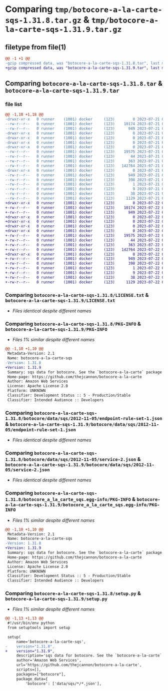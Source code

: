 # Comparing `tmp/botocore-a-la-carte-sqs-1.31.8.tar.gz` & `tmp/botocore-a-la-carte-sqs-1.31.9.tar.gz`

## filetype from file(1)

```diff
@@ -1 +1 @@
-gzip compressed data, was "botocore-a-la-carte-sqs-1.31.8.tar", last modified: Fri Jul 21 01:21:50 2023, max compression
+gzip compressed data, was "botocore-a-la-carte-sqs-1.31.9.tar", last modified: Sat Jul 22 01:20:51 2023, max compression
```

## Comparing `botocore-a-la-carte-sqs-1.31.8.tar` & `botocore-a-la-carte-sqs-1.31.9.tar`

### file list

```diff
@@ -1,18 +1,18 @@
-drwxr-xr-x   0 runner    (1001) docker     (123)        0 2023-07-21 01:21:50.295463 botocore-a-la-carte-sqs-1.31.8/
--rw-r--r--   0 runner    (1001) docker     (123)    10174 2023-07-21 01:21:50.000000 botocore-a-la-carte-sqs-1.31.8/LICENSE.txt
--rw-r--r--   0 runner    (1001) docker     (123)      949 2023-07-21 01:21:50.291463 botocore-a-la-carte-sqs-1.31.8/PKG-INFO
-drwxr-xr-x   0 runner    (1001) docker     (123)        0 2023-07-21 01:21:50.291463 botocore-a-la-carte-sqs-1.31.8/botocore/
-drwxr-xr-x   0 runner    (1001) docker     (123)        0 2023-07-21 01:21:50.291463 botocore-a-la-carte-sqs-1.31.8/botocore/data/
-drwxr-xr-x   0 runner    (1001) docker     (123)        0 2023-07-21 01:21:50.291463 botocore-a-la-carte-sqs-1.31.8/botocore/data/sqs/
-drwxr-xr-x   0 runner    (1001) docker     (123)        0 2023-07-21 01:21:50.291463 botocore-a-la-carte-sqs-1.31.8/botocore/data/sqs/2012-11-05/
--rw-r--r--   0 runner    (1001) docker     (123)    19575 2023-07-21 01:21:06.000000 botocore-a-la-carte-sqs-1.31.8/botocore/data/sqs/2012-11-05/endpoint-rule-set-1.json
--rw-r--r--   0 runner    (1001) docker     (123)       44 2023-07-21 01:21:06.000000 botocore-a-la-carte-sqs-1.31.8/botocore/data/sqs/2012-11-05/examples-1.json
--rw-r--r--   0 runner    (1001) docker     (123)      363 2023-07-21 01:21:06.000000 botocore-a-la-carte-sqs-1.31.8/botocore/data/sqs/2012-11-05/paginators-1.json
--rw-r--r--   0 runner    (1001) docker     (123)   142764 2023-07-21 01:21:06.000000 botocore-a-la-carte-sqs-1.31.8/botocore/data/sqs/2012-11-05/service-2.json
-drwxr-xr-x   0 runner    (1001) docker     (123)        0 2023-07-21 01:21:50.291463 botocore-a-la-carte-sqs-1.31.8/botocore_a_la_carte_sqs.egg-info/
--rw-r--r--   0 runner    (1001) docker     (123)      949 2023-07-21 01:21:50.000000 botocore-a-la-carte-sqs-1.31.8/botocore_a_la_carte_sqs.egg-info/PKG-INFO
--rw-r--r--   0 runner    (1001) docker     (123)      398 2023-07-21 01:21:50.000000 botocore-a-la-carte-sqs-1.31.8/botocore_a_la_carte_sqs.egg-info/SOURCES.txt
--rw-r--r--   0 runner    (1001) docker     (123)        1 2023-07-21 01:21:50.000000 botocore-a-la-carte-sqs-1.31.8/botocore_a_la_carte_sqs.egg-info/dependency_links.txt
--rw-r--r--   0 runner    (1001) docker     (123)        9 2023-07-21 01:21:50.000000 botocore-a-la-carte-sqs-1.31.8/botocore_a_la_carte_sqs.egg-info/top_level.txt
--rw-r--r--   0 runner    (1001) docker     (123)       38 2023-07-21 01:21:50.295463 botocore-a-la-carte-sqs-1.31.8/setup.cfg
--rw-r--r--   0 runner    (1001) docker     (123)     1129 2023-07-21 01:21:50.000000 botocore-a-la-carte-sqs-1.31.8/setup.py
+drwxr-xr-x   0 runner    (1001) docker     (123)        0 2023-07-22 01:20:51.393325 botocore-a-la-carte-sqs-1.31.9/
+-rw-r--r--   0 runner    (1001) docker     (123)    10174 2023-07-22 01:20:51.000000 botocore-a-la-carte-sqs-1.31.9/LICENSE.txt
+-rw-r--r--   0 runner    (1001) docker     (123)      949 2023-07-22 01:20:51.393325 botocore-a-la-carte-sqs-1.31.9/PKG-INFO
+drwxr-xr-x   0 runner    (1001) docker     (123)        0 2023-07-22 01:20:51.389325 botocore-a-la-carte-sqs-1.31.9/botocore/
+drwxr-xr-x   0 runner    (1001) docker     (123)        0 2023-07-22 01:20:51.389325 botocore-a-la-carte-sqs-1.31.9/botocore/data/
+drwxr-xr-x   0 runner    (1001) docker     (123)        0 2023-07-22 01:20:51.389325 botocore-a-la-carte-sqs-1.31.9/botocore/data/sqs/
+drwxr-xr-x   0 runner    (1001) docker     (123)        0 2023-07-22 01:20:51.389325 botocore-a-la-carte-sqs-1.31.9/botocore/data/sqs/2012-11-05/
+-rw-r--r--   0 runner    (1001) docker     (123)    19575 2023-07-22 01:20:09.000000 botocore-a-la-carte-sqs-1.31.9/botocore/data/sqs/2012-11-05/endpoint-rule-set-1.json
+-rw-r--r--   0 runner    (1001) docker     (123)       44 2023-07-22 01:20:09.000000 botocore-a-la-carte-sqs-1.31.9/botocore/data/sqs/2012-11-05/examples-1.json
+-rw-r--r--   0 runner    (1001) docker     (123)      363 2023-07-22 01:20:09.000000 botocore-a-la-carte-sqs-1.31.9/botocore/data/sqs/2012-11-05/paginators-1.json
+-rw-r--r--   0 runner    (1001) docker     (123)   142764 2023-07-22 01:20:09.000000 botocore-a-la-carte-sqs-1.31.9/botocore/data/sqs/2012-11-05/service-2.json
+drwxr-xr-x   0 runner    (1001) docker     (123)        0 2023-07-22 01:20:51.389325 botocore-a-la-carte-sqs-1.31.9/botocore_a_la_carte_sqs.egg-info/
+-rw-r--r--   0 runner    (1001) docker     (123)      949 2023-07-22 01:20:51.000000 botocore-a-la-carte-sqs-1.31.9/botocore_a_la_carte_sqs.egg-info/PKG-INFO
+-rw-r--r--   0 runner    (1001) docker     (123)      398 2023-07-22 01:20:51.000000 botocore-a-la-carte-sqs-1.31.9/botocore_a_la_carte_sqs.egg-info/SOURCES.txt
+-rw-r--r--   0 runner    (1001) docker     (123)        1 2023-07-22 01:20:51.000000 botocore-a-la-carte-sqs-1.31.9/botocore_a_la_carte_sqs.egg-info/dependency_links.txt
+-rw-r--r--   0 runner    (1001) docker     (123)        9 2023-07-22 01:20:51.000000 botocore-a-la-carte-sqs-1.31.9/botocore_a_la_carte_sqs.egg-info/top_level.txt
+-rw-r--r--   0 runner    (1001) docker     (123)       38 2023-07-22 01:20:51.393325 botocore-a-la-carte-sqs-1.31.9/setup.cfg
+-rw-r--r--   0 runner    (1001) docker     (123)     1129 2023-07-22 01:20:51.000000 botocore-a-la-carte-sqs-1.31.9/setup.py
```

### Comparing `botocore-a-la-carte-sqs-1.31.8/LICENSE.txt` & `botocore-a-la-carte-sqs-1.31.9/LICENSE.txt`

 * *Files identical despite different names*

### Comparing `botocore-a-la-carte-sqs-1.31.8/PKG-INFO` & `botocore-a-la-carte-sqs-1.31.9/PKG-INFO`

 * *Files 1% similar despite different names*

```diff
@@ -1,10 +1,10 @@
 Metadata-Version: 2.1
 Name: botocore-a-la-carte-sqs
-Version: 1.31.8
+Version: 1.31.9
 Summary: sqs data for botocore. See the `botocore-a-la-carte` package for more info.
 Home-page: https://github.com/thejcannon/botocore-a-la-carte
 Author: Amazon Web Services
 License: Apache License 2.0
 Platform: UNKNOWN
 Classifier: Development Status :: 5 - Production/Stable
 Classifier: Intended Audience :: Developers
```

### Comparing `botocore-a-la-carte-sqs-1.31.8/botocore/data/sqs/2012-11-05/endpoint-rule-set-1.json` & `botocore-a-la-carte-sqs-1.31.9/botocore/data/sqs/2012-11-05/endpoint-rule-set-1.json`

 * *Files identical despite different names*

### Comparing `botocore-a-la-carte-sqs-1.31.8/botocore/data/sqs/2012-11-05/service-2.json` & `botocore-a-la-carte-sqs-1.31.9/botocore/data/sqs/2012-11-05/service-2.json`

 * *Files identical despite different names*

### Comparing `botocore-a-la-carte-sqs-1.31.8/botocore_a_la_carte_sqs.egg-info/PKG-INFO` & `botocore-a-la-carte-sqs-1.31.9/botocore_a_la_carte_sqs.egg-info/PKG-INFO`

 * *Files 1% similar despite different names*

```diff
@@ -1,10 +1,10 @@
 Metadata-Version: 2.1
 Name: botocore-a-la-carte-sqs
-Version: 1.31.8
+Version: 1.31.9
 Summary: sqs data for botocore. See the `botocore-a-la-carte` package for more info.
 Home-page: https://github.com/thejcannon/botocore-a-la-carte
 Author: Amazon Web Services
 License: Apache License 2.0
 Platform: UNKNOWN
 Classifier: Development Status :: 5 - Production/Stable
 Classifier: Intended Audience :: Developers
```

### Comparing `botocore-a-la-carte-sqs-1.31.8/setup.py` & `botocore-a-la-carte-sqs-1.31.9/setup.py`

 * *Files 1% similar despite different names*

```diff
@@ -1,13 +1,13 @@
 #!/usr/bin/env python
 from setuptools import setup
 
 setup(
     name='botocore-a-la-carte-sqs',
-    version="1.31.8",
+    version="1.31.9",
     description='sqs data for botocore. See the `botocore-a-la-carte` package for more info.',
     author='Amazon Web Services',
     url='https://github.com/thejcannon/botocore-a-la-carte',
     scripts=[],
     packages=["botocore"],
     package_data={
         'botocore': ['data/sqs/*/*.json'],
```

